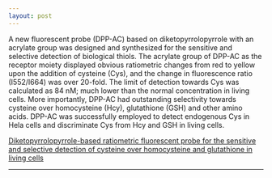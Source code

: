 ```yaml
---
layout: post
---
```


A new fluorescent probe (DPP-AC) based on diketopyrrolopyrrole with an acrylate group was designed and synthesized for the sensitive and selective detection of biological thiols. The acrylate group of DPP-AC as the receptor moiety displayed obvious ratiometric changes from red to yellow upon the addition of cysteine (Cys), and the change in fluorescence ratio (I552/I664) was over 20-fold. The limit of detection towards Cys was calculated as 84 nM; much lower than the normal concentration in living cells. More importantly, DPP-AC had outstanding selectivity towards cysteine over homocysteine (Hcy), glutathione (GSH) and other amino acids. DPP-AC was successfully employed to detect endogenous Cys in Hela cells and discriminate Cys from Hcy and GSH in living cells.

[Diketopyrrolopyrrole-based ratiometric fluorescent probe for the sensitive and selective detection of cysteine over homocysteine and glutathione in living cells](https://pubs.rsc.org/en/content/articlehtml/2016/ra/c5ra25220b)

---

<script type='text/javascript' id='clustrmaps' src='//cdn.clustrmaps.com/map_v2.js?cl=cbcbcb&w=268&t=tt&d=7Oyqg3Yhu-K22jKCtogbDCq4uybeiAs2akVP4ScTqsc&cmo=5fa08c&cmn=5fa08c'></script>
